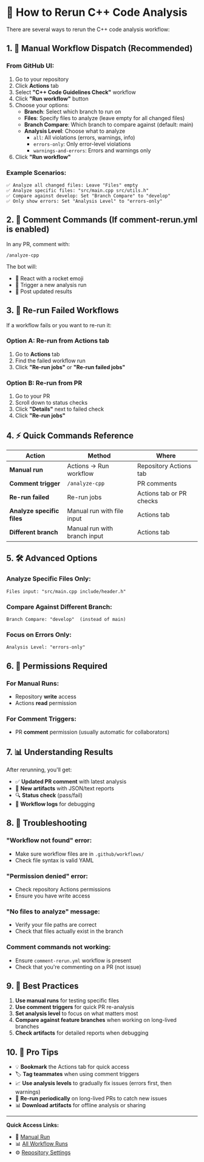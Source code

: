 # 🔄 How to Rerun C++ Code Analysis

There are several ways to rerun the C++ code analysis workflow:

## 1. 🎯 Manual Workflow Dispatch (Recommended)

### From GitHub UI:
1. Go to your repository
2. Click **Actions** tab
3. Select **"C++ Code Guidelines Check"** workflow
4. Click **"Run workflow"** button
5. Choose your options:
   - **Branch**: Select which branch to run on
   - **Files**: Specify files to analyze (leave empty for all changed files)
   - **Branch Compare**: Which branch to compare against (default: main)
   - **Analysis Level**: Choose what to analyze
     - `all`: All violations (errors, warnings, info)
     - `errors-only`: Only error-level violations
     - `warnings-and-errors`: Errors and warnings only
6. Click **"Run workflow"**

### Example Scenarios:
```
✅ Analyze all changed files: Leave "Files" empty
✅ Analyze specific files: "src/main.cpp src/utils.h"
✅ Compare against develop: Set "Branch Compare" to "develop"
✅ Only show errors: Set "Analysis Level" to "errors-only"
```

## 2. 💬 Comment Commands (If comment-rerun.yml is enabled)

In any PR, comment with:
```
/analyze-cpp
```

The bot will:
- 🚀 React with a rocket emoji
- 🔄 Trigger a new analysis run
- 💬 Post updated results

## 3. 🔁 Re-run Failed Workflows

If a workflow fails or you want to re-run it:

### Option A: Re-run from Actions tab
1. Go to **Actions** tab
2. Find the failed workflow run
3. Click **"Re-run jobs"** or **"Re-run failed jobs"**

### Option B: Re-run from PR
1. Go to your PR
2. Scroll down to status checks
3. Click **"Details"** next to failed check
4. Click **"Re-run jobs"**

## 4. ⚡ Quick Commands Reference

| Action | Method | Where |
|--------|--------|-------|
| **Manual run** | Actions → Run workflow | Repository Actions tab |
| **Comment trigger** | `/analyze-cpp` | PR comments |
| **Re-run failed** | Re-run jobs | Actions tab or PR checks |
| **Analyze specific files** | Manual run with file input | Actions tab |
| **Different branch** | Manual run with branch input | Actions tab |

## 5. 🛠️ Advanced Options

### Analyze Specific Files Only:
```
Files input: "src/main.cpp include/header.h"
```

### Compare Against Different Branch:
```
Branch Compare: "develop"  (instead of main)
```

### Focus on Errors Only:
```
Analysis Level: "errors-only"
```

## 6. 🔐 Permissions Required

### For Manual Runs:
- Repository **write** access
- Actions **read** permission

### For Comment Triggers:
- PR **comment** permission (usually automatic for collaborators)

## 7. 📊 Understanding Results

After rerunning, you'll get:
- ✅ **Updated PR comment** with latest analysis
- 📁 **New artifacts** with JSON/text reports  
- 🔍 **Status check** (pass/fail)
- 📝 **Workflow logs** for debugging

## 8. 🚫 Troubleshooting

### "Workflow not found" error:
- Make sure workflow files are in `.github/workflows/`
- Check file syntax is valid YAML

### "Permission denied" error:
- Check repository Actions permissions
- Ensure you have write access

### "No files to analyze" message:
- Verify your file paths are correct
- Check that files actually exist in the branch

### Comment commands not working:
- Ensure `comment-rerun.yml` workflow is present
- Check that you're commenting on a PR (not issue)

## 9. 🎯 Best Practices

1. **Use manual runs** for testing specific files
2. **Use comment triggers** for quick PR re-analysis
3. **Set analysis level** to focus on what matters most
4. **Compare against feature branches** when working on long-lived branches
5. **Check artifacts** for detailed reports when debugging

## 10. 🔔 Pro Tips

- 💡 **Bookmark** the Actions tab for quick access
- 🏷️ **Tag teammates** when using comment triggers
- 📈 **Use analysis levels** to gradually fix issues (errors first, then warnings)
- 🔄 **Re-run periodically** on long-lived PRs to catch new issues
- 📊 **Download artifacts** for offline analysis or sharing

---

**Quick Access Links:**
- 🔄 [Manual Run](../../actions/workflows/cpp-guidelines-check.yml)
- 📊 [All Workflow Runs](../../actions)
- ⚙️ [Repository Settings](../../settings/actions) 